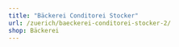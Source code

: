 ```yaml
---
title: "Bäckerei Conditorei Stocker"
url: /zuerich/baeckerei-conditorei-stocker-2/
shop: Bäckerei
---
```

